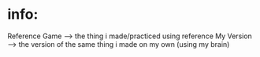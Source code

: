 # info:

Reference Game --> the thing i made/practiced using reference
My Version --> the version of the same thing i made on my own (using my brain)
